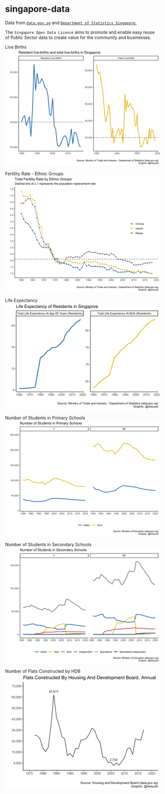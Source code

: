 # singapore-data

Data from [`data.gov.sg`](https://data.gov.sg/open-data-licence) and [`Department of Statistics Singapore`.](https://www.singstat.gov.sg/)
  
The `Singapore Open Data Licence` aims to promote and enable easy reuse of Public Sector data to create value for the community and businesses.

Live Births
![](https://github.com/weiyuet/singapore-data/blob/main/figures/resident-and-total-live-births.png)

Fertility Rate - Ethnic Groups
![](https://github.com/weiyuet/singapore-data/blob/main/figures/fertility-rate-ethnic-groups.png)

Life Expectancy
![](https://github.com/weiyuet/singapore-data/blob/main/figures/life-expectancy.png)

Number of Students in Primary Schools
![](https://github.com/weiyuet/singapore-data/blob/main/figures/primary-school-students.png)

Number of Students in Secondary Schools
![](https://github.com/weiyuet/singapore-data/blob/main/figures/secondary-school-students.png)

Number of Flats Constructed by HDB
![](https://github.com/weiyuet/singapore-data/blob/main/figures/flats-constructed.png)